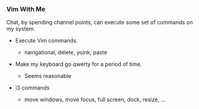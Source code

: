 ### Vim With Me
Chat, by spending channel points, can execute some set of commands on my system.

* Execute Vim commands.
  - navigational, delete, yoink, paste

* Make my keyboard go qwerty for a period of time.
  - Seems reasonable

* i3 commands
  - move windows, move focus, full screen, dock, resize, ...

